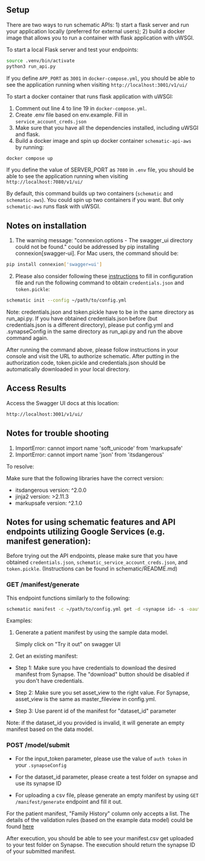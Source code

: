 ## Setup
There are two ways to run schematic APIs: 1) start a flask server and run your application locally (preferred for external users); 2) build a docker image that allows you to run a container with flask application with uWSGI. 

To start a local Flask server and test your endpoints:

```bash
source .venv/bin/activate
python3 run_api.py
```
If you define `APP_PORT` as `3001` in `docker-compose.yml`, you should be able to see the application running when visiting `http://localhost:3001/v1/ui/`

To start a docker container that runs flask application with uWSGI:
1) Comment out line 4 to line 19 in `docker-compose.yml`. 
2) Create .env file based on env.example. Fill in `service_account_creds.json`
3) Make sure that you have all the dependencies installed, including uWSGI and flask. 
4) Build a docker image and spin up docker container `schematic-api-aws` by running: 
```bash
docker compose up
```
If you define the value of SERVER_PORT as `7080` in `.env` file, you should be able to see the application running when visiting `http://localhost:7080/v1/ui/`

By default, this command builds up two containers (`schematic` and `schematic-aws`). You could spin up two containers if you want. But only `schematic-aws` runs flask with uWSGI. 

## Notes on installation
1. The warning message: "connexion.options - The swagger_ui directory could not be found." could be addressed by pip installing connexion[swagger-ui]. For Mac users, the command should be: 
```bash
pip install connexion['swagger=ui']
```

2. Please also consider following these [instructions](https://sage-schematic.readthedocs.io/en/develop/cli_reference.html) to fill in configuration file and run the following command to obtain `credentials.json` and `token.pickle`:
```bash 
schematic init --config ~/path/to/config.yml
```

Note: credentials.json and token.pickle have to be in the same directory as run_api.py. If you have obtained credentials.json before (but credentials.json is a different directory), please put config.yml and .synapseConfig in the same directory as run_api.py and run the above command again. 

After running the command above, please follow instructions in your console and visit the URL to authorize schematic. After putting in the authorization code, token.pickle and credentials.json should be automatically downloaded in your local directory. 

## Access Results
Access the Swagger UI docs at this location:
```bash
http://localhost:3001/v1/ui/
```

## Notes for trouble shooting
1. ImportError: cannot import name 'soft_unicode' from 'markupsafe' 
2. ImportError: cannot import name 'json' from 'itsdangerous' 

To resolve: 

Make sure that the following libraries have the correct version: 
* itsdangerous version: ^2.0.0
* jinja2 version: >2.11.3
* markupsafe version: ^2.1.0

## Notes for using schematic features and API endpoints utilizing Google Services (e.g. manifest generation): 
Before trying out the API endpoints, please make sure that you have obtained `credentials.json`, `schematic_service_account_creds.json`, and `token.pickle`. (Instructions can be found in schematic/README.md) 


###  GET /manifest/generate

This endpoint functions similarly to the following: 
```bash
schematic manifest -c ~/path/to/config.yml get -d <synapse id> -s -oauth
```

Examples: 
1) Generate a patient manifest by using the sample data model.

    Simply click on "Try it out" on swagger UI 

2) Get an existing manifest: 

* Step 1:  Make sure you have credentials to download the desired manifest from Synapse. The "download" button should be disabled if you don't have credentials. 

* Step 2: Make sure you set asset_view to the right value. For Synapse, asset_view is the same as master_fileview in config.yml. 

* Step 3: Use parent id of the manifest for "dataset_id" parameter
    
Note: if the dataset_id you provided is invalid, it will generate an empty manifest based on the data model. 

### POST /model/submit
    
* For the input_token parameter, please use the value of `auth token` in your `.synapseConfig`

* For the dataset_id parameter, please create a test folder on synapse and use its synapse ID

* For uploading a csv file, please generate an empty manifest by using `GET /manifest/generate` endpoint and fill it out. 

For the patient manifest, "Family History" column only accepts a list. The details of the validation rules (based on the example data model) could be found [here](https://github.com/Sage-Bionetworks/schematic/blob/develop/tests/data/example.model.csv)

After execution, you should be able to see your manifest.csv get uploaded to your test folder on Synapse. The execution should return the synapse ID of your submitted manifest.
